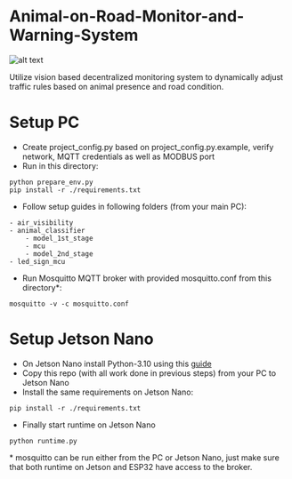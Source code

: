 # Animal-on-Road-Monitor-and-Warning-System

![alt text](https://github.com/Tai-Min/Animal-on-Road-Monitor-and-Warning-System/blob/cleanup/media/cover.jpg "Controller image")

Utilize vision based decentralized monitoring system to dynamically adjust traffic rules based on animal presence and road condition.

# Setup PC

* Create project_config.py based on project_config.py.example, verify network, MQTT credentials as well as MODBUS port
* Run in this directory:
```
python prepare_env.py
pip install -r ./requirements.txt
```
* Follow setup guides in following folders (from your main PC):
```
- air_visibility
- animal_classifier
    - model_1st_stage
    - mcu
    - model_2nd_stage
- led_sign_mcu
```
* Run Mosquitto MQTT broker with provided mosquitto.conf from this directory*:
```
mosquitto -v -c mosquitto.conf
```

# Setup Jetson Nano
* On Jetson Nano install Python-3.10 using this [guide](https://forums.developer.nvidia.com/t/python-venv-on-jetson-nano/291510)
* Copy this repo (with all work done in previous steps) from your PC to Jetson Nano
* Install the same requirements on Jetson Nano:
```
pip install -r ./requirements.txt
```
* Finally start runtime on Jetson Nano
```
python runtime.py
```

\* mosquitto can be run either from the PC or Jetson Nano, just make sure that both runtime on Jetson and ESP32 have access to the broker.
